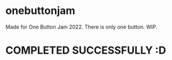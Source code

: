# onebuttonjam
Made for One Button Jam 2022. There is only one button. WIP. 

# COMPLETED SUCCESSFULLY :D
